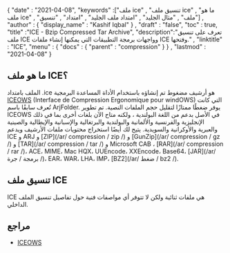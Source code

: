 {
  "date" : "2021-04-08",
  "keywords" :["ملف ice" , "تنسيق ملف ice" , "ما هو ملف ice" , "ملف" , "مثال الجليد" , "امتداد ملف الجليد" , "امتداد" , "تنسيق"] ,
  "author" : {
    "display_name" : "Kashif Iqbal"
} ,
  "draft" : "false",
  "toc" : true,
  "title" :"ICE - Bzip Compressed Tar Archive",
  "description":"تعرف على تنسيق ملف ICE وواجهات برمجة التطبيقات التي يمكنها إنشاء ملفات ICE وفتحها." ,
  "linktitle" : "ICE",
  "menu" : {
    "docs" : {
      "parent" : "compression"
}
} ,
  "lastmod" : "2021-04-08"
}

## ما هو ملف ICE؟

الملف بامتداد .ice هو أرشيف مضغوط تم إنشاؤه باستخدام الأداة المساعدة البرمجية [ICEOWS](http://www.iceows.com/index.html) (Interface de Compression Ergonomique pour windOWS) التي كانت تُعرف سابقًا باسم ArjFolder. يوفر ضغطًا ممتازًا لتقليل حجم الملفات النصية. تم تطوير ICEOWS في الأصل بدعم من اللغة البولندية ، ولكنه متاح الآن بلغات أخرى بما في ذلك الإنجليزية والفرنسية والألمانية والبولندية والبرتغالية والإسبانية والإيطالية والصينية والعبرية والأوكرانية والسويدية. يتيح لك أيضًا استخراج محتويات ملفات الأرشيف ويدعم ICE و ARJ و [ZIP](/ar/ compression / zip /) و [GunZip](/ar/ compression / gz /) و [TAR](/ar/ compression / tar /) و Microsoft CAB ، [RAR](/ar/ compression / rar /)، ACE، MIME، Mac HQX، UUEncode، XXEncode، Base64، [JAR](/ar/ برمجة / جرة /)، EAR، WAR، LHA، IMP، [BZ2](/ar/ ضغط / bz2 /).

## تنسيق ملف ICE

ICE هي ملفات ثنائية ولكن لا تتوفر أي مواصفات فنية حول تفاصيل تنسيق الملف الداخلي.

## مراجع

* [ICEOWS](http://www.iceows.com/index.html)

